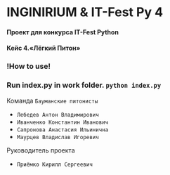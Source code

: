# INGINIRIUM & IT-Fest Py 4
#### Проект для конкурса IT-Fest Python
#### Кейс 4.«Лёгкий Питон»

### !How to use!
### Run index.py in work folder. `python index.py`

Команда `Бауманские питонисты`
- `Лебедев Антон Владимирович`
- `Иванченко Константин Иванович`
- `Сапронова Анастасия Ильинична`
- `Маурцев Владислав Игоревич`

Руководитель проекта
- `Приёмко Кирилл Сергеевич`
